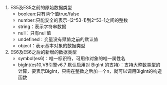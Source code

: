 1. ES5及ES5之前的原始数据类型
   - boolean:只有两个值true/false
   - number:只能安全的表示-(2^53-1)到2^53-1之间的整数
   - string：表示字符串数据
   - null：只有null值
   - undefined：变量没有赋值之前的默认值
   - object：表示基本对象的数据类型
2. ES6及ES6之后的新增的数据类型
   - symbol(es6)：唯一标识符，可用作对象的唯一属性名
   - bigInt(es10,V8引擎v6.7 默认启用对 BigInt 的支持)：支持大整数类型的计算，要表示BigInt，只需在整数之后加一个n，就可以调用BigInt的构造函数


